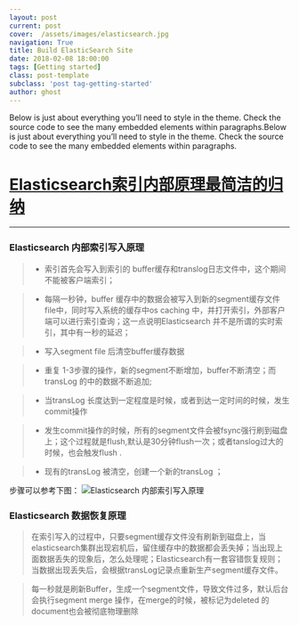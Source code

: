 ```yaml
---
layout: post
current: post
cover:  /assets/images/elasticsearch.jpg
navigation: True
title: Build ElasticSearch Site
date: 2018-02-08 18:00:00
tags: [Getting started]
class: post-template
subclass: 'post tag-getting-started'
author: ghost
---
```


Below is just about everything you’ll need to style in the theme. Check the source code to see the many embedded elements within paragraphs.Below is just about everything you’ll need to style in the theme. Check the source code to see the many embedded elements within paragraphs.

# **[Elasticsearch索引内部原理最简洁的归纳](http://blog.csdn.net/lisi1129/article/details/79034067)**

------
### **Elasticsearch 内部索引写入原理**

> * 索引首先会写入到索引的 buffer缓存和translog日志文件中，这个期间不能被客户端索引；

> * 每隔一秒钟，buffer 缓存中的数据会被写入到新的segment缓存文件 file中，同时写入系统的缓存中os caching 中，并打开索引，外部客户端可以进行索引查询；这一点说明Elasticsearch 并不是所谓的实时索引，其中有一秒的延迟；

> * 写入segment file 后清空buffer缓存数据

> * 重复 1-3步骤的操作，新的segment不断增加，buffer不断清空；而transLog 的中的数据不断追加;

> * 当transLog 长度达到一定程度是时候，或者到达一定时间的时候，发生commit操作 

> * 发生commit操作的时候，所有的segment文件会被fsync强行刷到磁盘上；这个过程就是flush,默认是30分钟flush一次；或者tanslog过大的时候，也会触发flush .

> * 现有的transLog 被清空，创建一个新的transLog ；

步骤可以参考下图：
![Elasticsearch 内部索引写入原理](http://img.blog.csdn.net/20180111145751542?watermark/2/text/aHR0cDovL2Jsb2cuY3Nkbi5uZXQvbGlzaTExMjk=/font/5a6L5L2T/fontsize/400/fill/I0JBQkFCMA==/dissolve/70/gravity/SouthEast)

### **Elasticsearch 数据恢复原理**

> 在索引写入的过程中，只要segment缓存文件没有刷新到磁盘上，当elasticsearch集群出现宕机后，留住缓存中的数据都会丢失掉；当出现上面数据丢失的现象后，怎么处理呢；Elasticsearch有一套容错恢复规则；当数据出现丢失后，会根据transLog记录点重新生产segment缓存文件。

> 每一秒就是刷新Buffer，生成一个segment文件，导致文件过多，默认后台会执行segment merge 操作，在merge的时候，被标记为deleted 的document也会被彻底物理删除